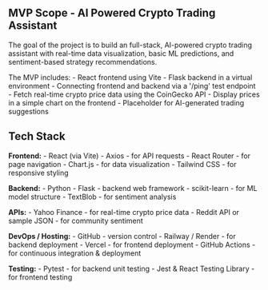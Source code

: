 ## MVP Scope - AI Powered Crypto Trading Assistant

The goal of the project is to build an full-stack, AI-powered crypto trading assistant with real-time data visualization, basic ML predictions, and sentiment-based strategy recommendations.

The MVP includes:
    - React frontend using Vite
    - Flask backend in a virtual environment
    - Connecting frontend and backend via a '/ping' test endpoint
    - Fetch real-time crypto price data using the CoinGecko API
    - Display prices in a simple chart on the frontend
    - Placeholder for AI-generated trading suggestions

## Tech Stack

**Frontend:**
    - React (via Vite)
    - Axios - for API requests
    - React Router - for page navigation
    - Chart.js - for data visualization
    - Tailwind CSS - for responsive styling

**Backend:**
    - Python
    - Flask - backend web framework
    - scikit-learn - for ML model structure
    - TextBlob - for sentiment analysis

**APIs:**
    - Yahoo Finance - for real-time crypto price data
    - Reddit API or sample JSON - for community sentiment

**DevOps / Hosting:**
    - GitHub - version control
    - Railway / Render - for backend deployment
    - Vercel - for frontend deployment
    - GitHub Actions - for continuous integration & deployment

**Testing:**
    - Pytest - for backend unit testing
    - Jest & React Testing Library - for frontend testing


